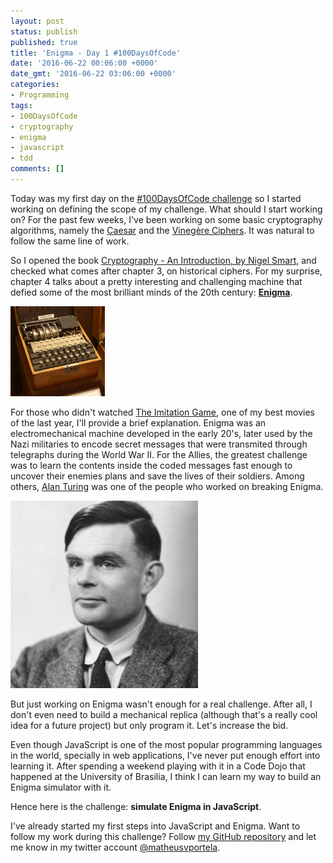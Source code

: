 ```yaml
---
layout: post
status: publish
published: true
title: 'Enigma - Day 1 #100DaysOfCode'
date: '2016-06-22 00:06:00 +0000'
date_gmt: '2016-06-22 03:06:00 +0000'
categories:
- Programming
tags:
- 100DaysOfCode
- cryptography
- enigma
- javascript
- tdd
comments: []
---
```


Today was my first day on the [#100DaysOfCode challenge](/100-days-of-code) so I started working on defining the scope of my challenge. What should I start working on? For the past few weeks, I've been working on some basic cryptography algorithms, namely the [Caesar](https://github.com/matheusportela/caesar-cipher) and the [Vinegère Ciphers](https://github.com/matheusportela/vigenere-cipher). It was natural to follow the same line of work.

So I opened the book [Cryptography - An Introduction, by Nigel Smart,](https://www.amazon.com/Cryptography-Introduction-Nigel-Smart/dp/0077099877) and checked what comes after chapter 3, on historical ciphers. For my surprise, chapter 4 talks about a pretty interesting and challenging machine that defied some of the most brilliant minds of the 20th century: [**Enigma**](https://en.wikipedia.org/wiki/Enigma_machine).

<img src="/assets/images/enigma.jpg" style="width: 30%;">

For those who didn't watched [The Imitation Game](http://www.imdb.com/title/tt2084970/), one of my best movies of the last year, I'll provide a brief explanation. Enigma was an electromechanical machine developed in the early 20's, later used by the Nazi militaries to encode secret messages that were transmited through telegraphs during the World War II. For the Allies, the greatest challenge was to learn the contents inside the coded messages fast enough to uncover their enemies plans and save the lives of their soldiers. Among others, [Alan Turing](https://en.wikipedia.org/wiki/Alan_Turing) was one of the people who worked on breaking Enigma.

<img src="/assets/images/alan_turing.jpg">

But just working on Enigma wasn't enough for a real challenge. After all, I don't even need to build a mechanical replica (although that's a really cool idea for a future project) but only program it. Let's increase the bid.

Even though JavaScript is one of the most popular programming languages in the world, specially in web applications, I've never put enough effort into learning it. After spending a weekend playing with it in a Code Dojo that happened at the University of Brasilia, I think I can learn my way to build an Enigma simulator with it.

Hence here is the challenge: **simulate Enigma in JavaScript**.

I've already started my first steps into JavaScript and Enigma. Want to follow my work during this challenge? Follow [my GitHub repository](https://github.com/matheusportela/enigma-machine) and let me know in my twitter account [@matheusvportela](https://twitter.com/matheusvportela).
